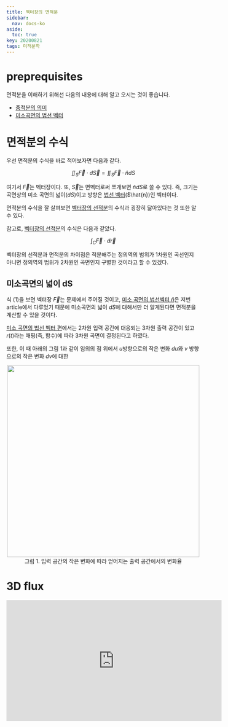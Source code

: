 ```yaml
---
title: 벡터장의 면적분
sidebar:
  nav: docs-ko
aside:
  toc: true
key: 20200821
tags: 미적분학
---
```


# preprequisites

면적분을 이해하기 위해선 다음의 내용에 대해 알고 오시는 것이 좋습니다.

* [중적분의 의미](https://angeloyeo.github.io/2020/07/30/multiple_integral.html)
* [미소곡면의 법선 벡터](https://angeloyeo.github.io/2020/08/20/normal_vector.html) 

# 면적분의 수식

우선 면적분의 수식을 바로 적어보자면 다음과 같다.

$$\iint_S\vec{F}\cdot d\vec{S} = \iint_S\vec{F}\cdot\hat{n}dS$$

여기서 $\vec{F}$는 벡터장이다. 또, $\vec{S}$는 면벡터로써 쪼개보면 $\hat{n}dS$로 쓸 수 있다. 즉, 크기는 곡면상의 미소 곡면의 넓이($dS$)이고 방향은 [법선 벡터](https://angeloyeo.github.io/2020/08/20/normal_vector.html)($\hat{n})인 벡터이다.

면적분의 수식을 잘 살펴보면 [벡터장의 선적분](https://angeloyeo.github.io/2020/08/17/line_integral.html)의 수식과 굉장히 닮아있다는 것 또한 알 수 있다.

참고로, [벡터장의 선적분](https://angeloyeo.github.io/2020/08/17/line_integral.html)의 수식은 다음과 같았다.

$$\int_C\vec{F}\cdot d\vec{r}$$

벡터장의 선적분과 면적분의 차이점은 적분해주는 정의역의 범위가 1차원인 곡선인지 아니면 정의역의 범위가 2차원인 곡면인지 구별한 것이라고 할 수 있겠다.

## 미소곡면의 넓이 dS

식 (1)을 보면 벡터장 $\vec{F}$는 문제에서 주어질 것이고, [미소 곡면의 법선벡터 $\hat{n}$](https://angeloyeo.github.io/2020/08/20/normal_vector.html)은 저번 article에서 다루었기 때문에 미소곡면의 넓이 $dS$에 대해서만 더 알게된다면 면적분을 계산할 수 있을 것이다.

[미소 곡면의 법선 벡터 편](https://angeloyeo.github.io/2020/08/20/normal_vector.html)에서는 2차원 입력 공간에 대응되는 3차원 출력 공간이 있고 $r(t)$라는 매핑(즉, 함수)에 따라 3차원 곡면이 결정된다고 하였다.

또한, 이 때 아래의 그림 1과 같이 임의의 점 위에서 $u$방향으로의 작은 변화 $du$와 $v$ 방향으로의 작은 변화 $dv$에 대한 

<p align="center">
  <img width="500" src="https://raw.githubusercontent.com/angeloyeo/angeloyeo.github.io/master/pics/2020-08-21-surface_integral/pic1.png"> <br>
  그림 1. 입력 공간의 작은 변화에 따라 얻어지는 출력 공간에서의 변화율
</p>

# 3D flux

<iframe width="560" height="315" src="https://www.youtube.com/embed/DqUIcWUGCoA" frameborder="0" allow="accelerometer; autoplay; encrypted-media; gyroscope; picture-in-picture" allowfullscreen></iframe>